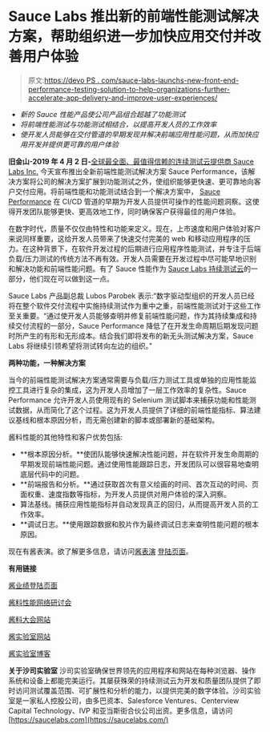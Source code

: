 # Sauce Labs 推出新的前端性能测试解决方案，帮助组织进一步加快应用交付并改善用户体验

> 原文:[https://devo PS . com/sauce-labs-launchs-new-front-end-performance-testing-solution-to-help-organizations-further-accelerate-app-delivery-and-improve-user-experiences/](https://devops.com/sauce-labs-launches-new-front-end-performance-testing-solution-to-help-organizations-further-accelerate-app-delivery-and-improve-user-experiences/)

*   *新的 Sauce 性能产品使公司产品组合超越了功能测试*
*   *将前端性能测试与功能测试相结合，以提高开发人员的工作效率*
*   *使开发人员能够在交付管道的早期发现并解决前端应用性能问题，从而加快应用开发并提供更可靠的用户体验*

**旧金山-2019 年 4 月 2 日-**[全球最全面、最值得信赖的连续测试云提供商 Sauce Labs Inc.](https://www.saucelabs.com/) 今天宣布推出全新前端性能测试解决方案 Sauce Performance，该解决方案将公司的解决方案扩展到功能测试之外，使组织能够更快速、更可靠地向客户交付应用。将前端性能和功能测试结合到一个解决方案中， [Sauce Performance](https://saucelabs.com/products/web-testing/sauce-performance-testing) 在 CI/CD 管道的早期为开发人员提供可操作的性能问题洞察。这使得开发团队能够更快、更高效地工作，同时确保客户获得最佳的用户体验。

在数字时代，质量不仅仅由特性和功能来定义。现在，上市速度和用户体验对客户来说同样重要，这给开发人员带来了快速交付完美的 web 和移动应用程序的压力。在这种背景下，在软件开发过程的后期进行应用程序性能测试，并专注于后端负载/压力测试的传统方法不再有效。开发人员需要在开发过程中尽可能早地识别和解决功能和前端性能问题。有了 Sauce 性能作为 [Sauce Labs 持续测试云](https://saucelabs.com/continuous-testing)的一部分，他们现在可以做到这一点。

Sauce Labs 产品副总裁 Lubos Parobek 表示:“数字驱动型组织的开发人员已经将在整个软件交付流程中实施持续测试作为重中之重，前端性能测试对于这些工作至关重要。“通过使开发人员能够查明并修复前端性能问题，作为其持续集成和持续交付流程的一部分，Sauce Performance 降低了在开发生命周期后期发现问题时所产生的有形和无形成本。结合我们即将发布的新无头测试解决方案，Sauce Labs 将继续引领希望将测试转向左边的组织。”

**两种功能，一种解决方案**

当今的前端性能测试解决方案通常需要与负载/压力测试工具或单独的应用性能监控工具进行复杂的集成，这为开发人员增加了一层工作效率的复杂性。Sauce Performance 允许开发人员使用现有的 Selenium 测试脚本来捕获功能和性能测试数据，从而简化了这个过程。这为开发人员提供了详细的前端性能指标、算法建议基线和根本原因分析，而无需创建新的脚本或部署新的基础架构。

酱料性能的其他特性和客户优势包括:

*   **根本原因分析。**使团队能够快速解决性能问题，并在软件开发生命周期的早期发现前端性能问题。通过使用性能跟踪日志，开发团队可以很容易地查明底层代码中的问题。
*   **前端报告和分析。**通过获取首次有意义绘画的时间、首次互动的时间、页面权重、速度指数等指标，为开发人员提供对用户体验的深入洞察。
*   算法基线。捕获应用性能指标并自动发现真正的回归，从而提高开发人员的工作效率。
*   **调试日志。**使用跟踪数据和胶片作为最终调试日志来查明性能问题的根本原因。

现在有酱表演。欲了解更多信息，请访问[酱表演](https://saucelabs.com/products/web-testing/sauce-performance-testing) [登陆页面](https://saucelabs.com/products/web-testing/sauce-performance-testing)。

**有用链接**

[酱业绩登陆页面](https://saucelabs.com/products/web-testing/sauce-performance-testing)

[酱料性能网络研讨会](https://saucelabs.com/resources/webinars/two-functions-one-solution-sauce-performance)

[酱料大会网站](http://saucecon.com/)

[酱实验室网站](https://saucelabs.com/)

[酱实验室博客](https://saucelabs.com/blog)

**关于沙司实验室**
沙司实验室确保世界领先的应用程序和网站在每种浏览器、操作系统和设备上都能完美运行。其屡获殊荣的持续测试云为开发和质量团队提供了即时访问测试覆盖范围、可扩展性和分析的能力，以提供完美的数字体验。沙司实验室是一家私人控股公司，由多巴资本、Salesforce Ventures、Centerview Capital Technology、IVP 和亚当斯街合伙公司出资。更多信息，请访问[https://saucelabs.com](https://saucelabs.com/)